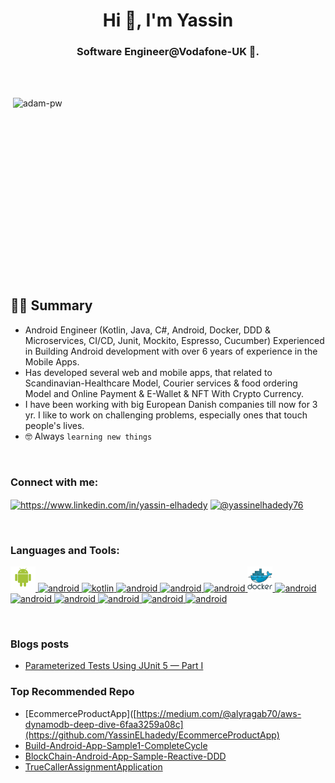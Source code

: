 <h1 align="center">Hi 👋, I'm Yassin</h1>
<h3 align="center">Software Engineer@Vodafone-UK 🌟.</h3>
<br>
<br>

<p><img align="right" src="https://github.com/abhisheknaiidu/abhisheknaiidu/blob/master/code.gif?raw=true" alt="adam-pw" width="500" height="320"/></p>

## :sassy_man:  Summary
-  Android Engineer (Kotlin, Java, C#, Android, Docker, DDD & Microservices, CI/CD, Junit, Mockito, Espresso, Cucumber) Experienced in Building Android development with over 6 years of experience in the Mobile Apps.
-  Has developed several web and mobile apps, that related to Scandinavian-Healthcare Model, Courier services & food ordering Model and Online Payment & E-Wallet & NFT With Crypto Currency.
-  I have been working with big European Danish companies till now for 3 yr. I like to work on challenging problems, especially ones that touch people's lives.
- :nerd_face: Always `learning new things`

<br>
<h3 align="left">Connect with me:</h3>
<p align="left">
<a href="https://www.linkedin.com/in/yassin-elhadedy" target="blank"><img align="center" src="https://raw.githubusercontent.com/rahuldkjain/github-profile-readme-generator/master/src/images/icons/Social/linked-in-alt.svg" alt="https://www.linkedin.com/in/yassin-elhadedy" height="30" width="40" /></a>
<a href="https://medium.com/%40yassinelhadedy76" target="blank"><img align="center" src="https://img.shields.io/badge/Medium-12100E?style=for-the-badge&logo=medium&logoColor=white" alt="@yassinelhadedy76" height="30" width="40" /></a>
</p>
<br>
<h3 align="left">Languages and Tools:</h3>
<p align="left"> <a href="https://developer.android.com" target="_blank" rel="noreferrer"> <img
      src="https://raw.githubusercontent.com/devicons/devicon/master/icons/android/android-original-wordmark.svg"
      alt="android" width="40" height="40" /> </a> <a href="https://pub.dev/" target="_blank" rel="noreferrer"> <img
      src="https://www.vectorlogo.zone/logos/flutterio/flutterio-icon.svg"
      alt="android" width="40" height="40" /> </a><a href="https://kotlinlang.org" target="_blank" rel="noreferrer">
    <img src="https://www.vectorlogo.zone/logos/kotlinlang/kotlinlang-icon.svg" alt="kotlin" width="40" height="40" />
  </a> <a href="https://developer.android.com/codelabs/build-your-first-android-app" target="_blank" rel="noreferrer"> <img
      src="https://www.vectorlogo.zone/logos/java/java-vertical.svg"
      alt="android" width="40" height="40" /> </a> <a href="https://github.com/features/actions" target="_blank" rel="noreferrer"> <img
      src="https://www.svgrepo.com/show/306098/githubactions.svg"
      alt="android" width="40" height="40" /> </a> <a href="https://circleci.com" target="_blank" rel="noreferrer"> <img
      src="https://www.vectorlogo.zone/logos/circleci/circleci-icon.svg"
      alt="android" width="40" height="40" /> </a> <a href="https://www.docker.com/" target="_blank" rel="noreferrer"> <img
      src="https://raw.githubusercontent.com/devicons/devicon/master/icons/docker/docker-original-wordmark.svg"
      alt="android" width="40" height="40" /> </a> <a href="https://www.vagrantup.com/" target="_blank" rel="noreferrer"> <img
      src="https://www.vectorlogo.zone/logos/vagrantup/vagrantup-icon.svg"
      alt="android" width="40" height="40" /> </a> <a href="https://developers.google.com/ar/develop/java/quickstart" target="_blank" rel="noreferrer"> <img
      src="https://cdn.worldvectorlogo.com/logos/google-arcore.svg"
      alt="android" width="40" height="40" /> </a> <a href="https://junit.org/junit4/" target="_blank" rel="noreferrer"> <img
      src="https://plugins.jetbrains.com/files/15718/107198/icon/pluginIcon.svg"
      alt="android" width="40" height="40" /> </a> <a href="http://robolectric.org/" target="_blank" rel="noreferrer"> <img
      src="https://miro.medium.com/max/700/1*HS2LVaCO3h89VHfQ0uy3mw.png"
      alt="android" width="40" height="40" /> </a> <a href="https://cucumber.io/docs/installation/" rel="noreferrer"> <img
      src="https://static.javatpoint.com/tutorial/cucumber/images/cucumber-testing-tutorial.png"
      alt="android" width="40" height="40" /> </a> <a href="https://developer.android.com/training/testing/espresso" rel="noreferrer"> <img
      src="https://developer.android.com/images/training/testing/espresso.png"
      alt="android" width="40" height="40" /> </a> 
  </p>
<br>

### Blogs posts
<!-- BLOG-POST-LIST:START -->
- [Parameterized Tests Using JUnit 5 — Part I](https://medium.com/@yassinelhadedy76/parameterized-tests-using-junit-5-part-i-59d26842142a?source=user_profile---------0----------------------------)
<!-- BLOG-POST-LIST:END -->

### Top Recommended Repo
<!-- BLOG-POST-LIST:START -->
- [EcommerceProductApp]([https://medium.com/@alyragab70/aws-dynamodb-deep-dive-6faa3259a08c](https://github.com/YassinELhadedy/EcommerceProductApp)
- [Build-Android-App-Sample1-CompleteCycle](https://github.com/YassinELhadedy/Build-Android-App-Sample1-CompleteCycle)
- [BlockChain-Android-App-Sample-Reactive-DDD](https://github.com/YassinELhadedy/BlockChain-Android-App-Sample-Reactive-DDD)
- [TrueCallerAssignmentApplication](https://github.com/YassinELhadedy/TrueCallerAssignmentApplication)
<!-- BLOG-POST-LIST:END -->
